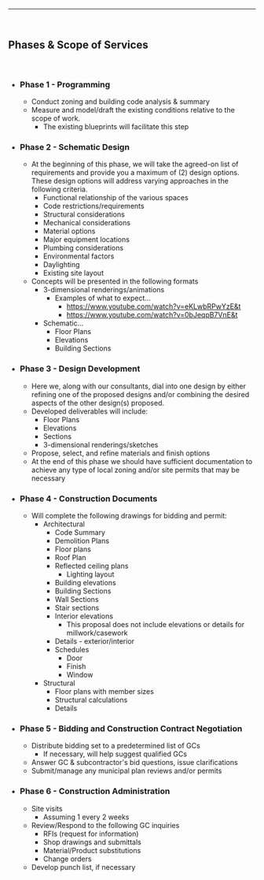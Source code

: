 

---
<br>

## Phases & Scope of Services
<br>

 * ### **Phase 1 - Programming** <br><!--*(Fees associated with this phase are discounted at 25%)*-->
	* Conduct zoning and building code analysis & summary
	* Measure and model/draft the existing conditions relative to the scope of work.
		* The existing blueprints will facilitate this step
<!--

    * Civil
	    * Assemble and compose site survey
		    * Elevation contours
		    * Property Lines
		    * Document existing site features
		    * Document setbacks/easements
		    * Locate existing utilities 
			    * Water
			    * Sewer
			    * Electrical

---

	    * Conduct research on list of spaces/rooms 
		    * Provide quick, single-line, diagrams to explore ideal layout and adjacencies of the various spaces

---

		* Conduct structural assessment	
    * We can provide a survey of the property, but this proposal assumes one will be provided
    * Provide quick, single-line, site studies and floor plan diagrams 


---

	* LEED
		- Facilitate workshop with owner and the various consultants/contractors to determine [LEED credits](https://github.com/OpeningDesign/OD_Library/blob/master/Green/LEED%20Credits%20-%20New%20Construction%20-%20LEED%20v4.md) to prioritize 
		- Register project with the U.S. Green Building Council’s (USGBC’s) Leadership in Energy and Environmental Design (LEED) certification program

-->


 * ### **Phase 2 - Schematic Design**



    * At the beginning of this phase, we will take the agreed-on list of requirements and provide you a maximum of (2) design options.  These design options will address varying approaches in the following criteria.
	    * Functional relationship of the various spaces
	    * Code restrictions/requirements
	    * Structural considerations
	    * Mechanical considerations
	    * Material options
	    * Major equipment locations
	    * Plumbing considerations
	    * Environmental factors
	    * Daylighting
	    * Existing site layout<!--System Furniture-->
   * Concepts will be presented in the following formats
        * 3-dimensional renderings/animations
	         * Examples of what to expect...
	             * https://www.youtube.com/watch?v=eKLwbRPwYzE&t
	             * https://www.youtube.com/watch?v=0bJeqpB7VnE&t
        * Schematic...
	        *  Floor Plans
	        * Elevations
	        * Building Sections







<!--
       * Provide a schematic/preliminary estimate for cost of construction or help GC with quantity takes-offs
       * Start coordinating and eliciting feedback from the various subs/engineering disciplines
       * At the end of this phase we should have sufficient documentation to achieve any type of local zoning and/or site permits that may be necessary

    * LEED
		* Conduct energy modeling analysis to determine ideal orientation, shading strategies and glazing percentages to maximum energy efficiency
		* Compose and distribute **LEED Certification Plan** to consultants/contractors.  Includes.
			* LEED points targets
			* Suggested strategies for implementing
			* Roles and responsibilities of the various parties
			* Schedule
			* List of system/component to be certified
			* List of documentation required for submissions


-->


 * ### **Phase 3 - Design Development**



    * Here we, along with our consultants, dial into one design by either refining one of the proposed designs and/or combining the desired aspects of the other design(s) proposed.
    * Developed deliverables will include:
       <!-- * Site Plan-->
        * Floor Plans
        * Elevations
        * Sections
        * 3-dimensional renderings/sketches
    * Propose, select, and refine materials and finish options
    *  At the end of this phase we should have sufficient documentation to achieve any type of local zoning and/or site permits that may be necessary



<!-- 
		* 	Continue to coordinate and eliciting feedback from the various engineering disciplines
			 * Civil Engineer
			 * Structural Engineer
			 * Mechanical Engineer
			 * Electrical Engineer
			 * Plumbing Engineer
			 * Lighting Designer


    * LEED
		* Modify and update **LEED Certification Plan** as appropriate
		* Provide shortlist of potential green building products and materials


-->


 * ### **Phase 4 - Construction Documents**


     * <!--We, along with our consultants, -->Will complete the following drawings for bidding and permit:

        * Architectural
	        * Code Summary
	        * Demolition Plans
	        * Floor plans
	        * Roof Plan
	        * Reflected ceiling plans
		        * Lighting layout
			* Building elevations
			* Building Sections
			* Wall Sections
			* Stair sections
	        * Interior elevations
		        * This proposal does not include elevations or details for millwork/casework
	        * Details - exterior/interior
	        * Schedules
		        * Door
		        * Finish
		        * Window
        *  Structural 
	        * Floor plans with member sizes
	        * Structural calculations
	        * Details   
<!--   
	* w/ Topography
	* Site Plan
	* Life Safety Plan
-->


<!--
	        * Landscape plan
		        * Proposed plantings and ground treatment



        * Civil
	        * Proposed Contours & Spot Elevations
	        * Storm water management/calculations
	        * Grading and Erosion Control Plan/Details
	        * Utility and Fire Lane Plan
		        * Water
		        * Sewer
		        * Storm
		        * Fire Hydrant


---

	        *  Kitchen Equipment Hookup
	        * Medical Piping


         * Commerical Kitchen
	        * Floor Plans
	        * Equipment List
      * Low Voltage Plan
        * Fire Alarm
        * Security Systems (if necessary)
        * Audio/Visual
        * Fire Protection
	        * Sprinkler system (performance specifications only)
		        * detailed fire suppression system is assumed to be provided by FP contractor 
	        *  Sprinkler System (Detailed) * Hydraulic Calculations -    

---

     * Mechanical
	        * Heating/cooling load calculations
	        * Floor plans locating and sizing of
		        * Equipment
		        * Ductwork
	        * Air terminal & damper schedules
	        * Typical details


   	* Electrical
			* Major Equipment Locations
	        * Receptical locations 
	        * Lighting
		        * Circuiting
		        * Interior lighting
			        * Layout
			        * Selection
		        * Lighting controls
		        * Emergency and exit sign layouts
		        * Photometric Calculations
		        * Site utilities
		        * Site Lighting
        * Plumbing
	        * Floor plans locating and sizing of
		        * Equipment
		        * Sanitary drainage and venting
		        * Water distribution (hot/cold)
	        * Plumbing risers
	        * Kitchen	        
	        * Site utilities
        * LEED
	        * Finalize green building products and materials
	        * Develop 'green' construction specifications
	        * Provide appropriate submittals and calculations for USGBC's *design phase* application
        * All disciplines
	        * Provide construction specifications


-->


 * ### **Phase 5 - Bidding and Construction Contract Negotiation**


    * Distribute bidding set to a predetermined list of GCs
	    * If necessary, will help suggest qualified GCs
    * Answer GC & subcontractor's bid questions, issue clarifications
    *  Submit/manage any municipal plan reviews and/or permits



<!--

* Review and award bids
* Modify drawings if required to accommodate budget
* 	Energy code check (COMcheck for example)
-->



 * ### **Phase 6 - Construction Administration**

   * Site visits
	   * Assuming 1 every 2 weeks
    * Review/Respond to the following GC inquiries
	    * RFIs (request for information)
	    * Shop drawings and submittals
	    * Material/Product substitutions
	    * Change orders
    * Develop punch list, if necessary

<!--

* All disciplines will

---

    * LEED
	    * Review and address any USGBC feedback from *design phase* application
	    * Develop construction waste management plan
	    * Assist GC with LEED tracking template
	    * Provide appropriate submittals and calculations for USGBC's *construction phase* application
	    * Review submittals for LEED compliance
	    * Prepare a Final LEED Certification Report that documents
		    * LEED rating achieved
		    * Documentation submitted
		    * USGBC reviews
		    * LEED Certification Reviews

-->

